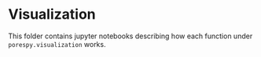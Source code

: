 # Visualization

This folder contains jupyter notebooks describing how each function under
`porespy.visualization` works.
